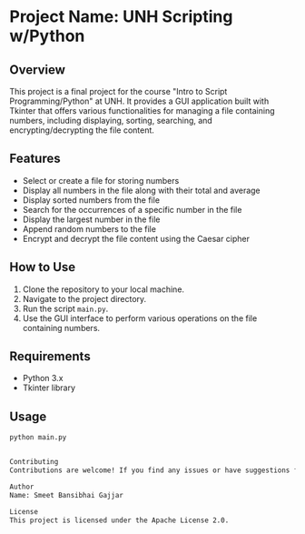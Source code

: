 # Project Name: UNH Scripting w/Python

## Overview
This project is a final project for the course "Intro to Script Programming/Python" at UNH. It provides a GUI application built with Tkinter that offers various functionalities for managing a file containing numbers, including displaying, sorting, searching, and encrypting/decrypting the file content.

## Features
- Select or create a file for storing numbers
- Display all numbers in the file along with their total and average
- Display sorted numbers from the file
- Search for the occurrences of a specific number in the file
- Display the largest number in the file
- Append random numbers to the file
- Encrypt and decrypt the file content using the Caesar cipher

## How to Use
1. Clone the repository to your local machine.
2. Navigate to the project directory.
3. Run the script `main.py`.
4. Use the GUI interface to perform various operations on the file containing numbers.

## Requirements
- Python 3.x
- Tkinter library

## Usage
```bash
python main.py


Contributing
Contributions are welcome! If you find any issues or have suggestions for improvements, feel free to open an issue or submit a pull request.

Author
Name: Smeet Bansibhai Gajjar

License
This project is licensed under the Apache License 2.0.

